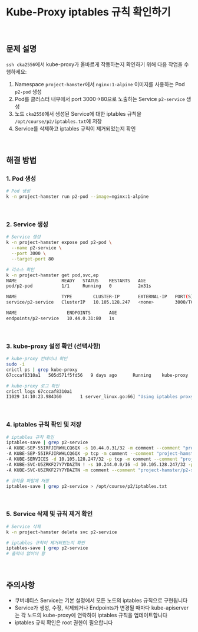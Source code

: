 # Kube-Proxy iptables 규칙 확인하기

<br/>

## 문제 설명
`ssh cka2556`에서 kube-proxy가 올바르게 작동하는지 확인하기 위해 다음 작업을 수행하세요:

1. Namespace `project-hamster`에서 `nginx:1-alpine` 이미지를 사용하는 Pod `p2-pod` 생성
2. Pod를 클러스터 내부에서 port 3000->80으로 노출하는 Service `p2-service` 생성
3. 노드 `cka2556`에서 생성된 Service에 대한 iptables 규칙을 `/opt/course/p2/iptables.txt`에 저장
4. Service를 삭제하고 iptables 규칙이 제거되었는지 확인

<br/>

## 해결 방법

### 1. Pod 생성
```bash
# Pod 생성
k -n project-hamster run p2-pod --image=nginx:1-alpine
```

<br/>

### 2. Service 생성
```bash
# Service 생성
k -n project-hamster expose pod p2-pod \
  --name p2-service \
  --port 3000 \
  --target-port 80

# 리소스 확인
k -n project-hamster get pod,svc,ep
NAME                 READY   STATUS    RESTARTS   AGE
pod/p2-pod           1/1     Running   0          2m31s

NAME                 TYPE        CLUSTER-IP       EXTERNAL-IP   PORT(S)    AGE
service/p2-service   ClusterIP   10.105.128.247   <none>        3000/TCP   1s

NAME                   ENDPOINTS       AGE
endpoints/p2-service   10.44.0.31:80   1s
```

<br/>

### 3. kube-proxy 설정 확인 (선택사항)
```bash
# kube-proxy 컨테이너 확인
sudo -i
crictl ps | grep kube-proxy
67cccaf8310a1   505d571f5fd56   9 days ago      Running    kube-proxy ...

# kube-proxy 로그 확인
crictl logs 67cccaf8310a1
I1029 14:10:23.984360       1 server_linux.go:66] "Using iptables proxy"
```

<br/>

### 4. iptables 규칙 확인 및 저장
```bash
# iptables 규칙 확인
iptables-save | grep p2-service
-A KUBE-SEP-55IRFJIRWHLCQ6QX -s 10.44.0.31/32 -m comment --comment "project-hamster/p2-service" -j KUBE-MARK-MASQ
-A KUBE-SEP-55IRFJIRWHLCQ6QX -p tcp -m comment --comment "project-hamster/p2-service" -m tcp -j DNAT --to-destination 10.44.0.31:80
-A KUBE-SERVICES -d 10.105.128.247/32 -p tcp -m comment --comment "project-hamster/p2-service cluster IP" -m tcp --dport 3000 -j KUBE-SVC-U5ZRKF27Y7YDAZTN
-A KUBE-SVC-U5ZRKF27Y7YDAZTN ! -s 10.244.0.0/16 -d 10.105.128.247/32 -p tcp -m comment --comment "project-hamster/p2-service cluster IP" -m tcp --dport 3000 -j KUBE-MARK-MASQ
-A KUBE-SVC-U5ZRKF27Y7YDAZTN -m comment --comment "project-hamster/p2-service -> 10.44.0.31:80" -j KUBE-SEP-55IRFJIRWHLCQ6QX

# 규칙을 파일에 저장
iptables-save | grep p2-service > /opt/course/p2/iptables.txt
```

<br/>

### 5. Service 삭제 및 규칙 제거 확인
```bash
# Service 삭제
k -n project-hamster delete svc p2-service

# iptables 규칙이 제거되었는지 확인
iptables-save | grep p2-service
# 출력이 없어야 함
```

<br/>

## 주의사항
- 쿠버네티스 Service는 기본 설정에서 모든 노드의 iptables 규칙으로 구현됩니다
- Service가 생성, 수정, 삭제되거나 Endpoints가 변경될 때마다 kube-apiserver는 각 노드의 kube-proxy에 연락하여 iptables 규칙을 업데이트합니다
- iptables 규칙 확인은 root 권한이 필요합니다
